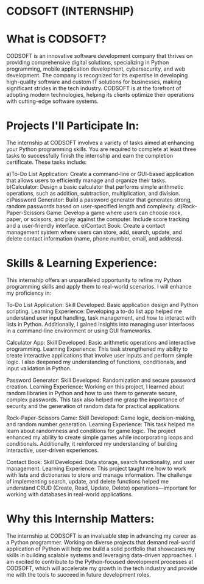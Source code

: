 # CODSOFT (INTERNSHIP)
# What is CODSOFT?
CODSOFT is an innovative software development company that thrives on providing comprehensive digital solutions, specializing in Python programming, mobile application development, cybersecurity, and web development. The company is recognized for its expertise in developing high-quality software and custom IT solutions for businesses, making significant strides in the tech industry. CODSOFT is at the forefront of adopting modern technologies, helping its clients optimize their operations with cutting-edge software systems.

# Projects I'll Participate In:
The internship at CODSOFT involves a variety of tasks aimed at enhancing your Python programming skills. You are required to complete at least three tasks to successfully finish the internship and earn the completion certificate. These tasks include:

a)To-Do List Application: Create a command-line or GUI-based application that allows users to efficiently manage and organize their tasks.
b)Calculator: Design a basic calculator that performs simple arithmetic operations, such as addition, subtraction, multiplication, and division.
c)Password Generator: Build a password generator that generates strong, random passwords based on user-specified length and complexity.
d)Rock-Paper-Scissors Game: Develop a game where users can choose rock, paper, or scissors, and play against the computer. Include score tracking and a user-friendly interface.
e)Contact Book: Create a contact management system where users can store, add, search, update, and delete contact information (name, phone number, email, and address).

# Skills & Learning Experience:
This internship offers an unparalleled opportunity to refine my Python programming skills and apply them to real-world scenarios. I will enhance my proficiency in:

To-Do List Application:
Skill Developed: Basic application design and Python scripting.
Learning Experience: Developing a to-do list app helped me understand user input handling, task management, and how to interact with lists in Python. Additionally, I gained insights into managing user interfaces in a command-line environment or using GUI frameworks.

Calculator App:
Skill Developed: Basic arithmetic operations and interactive programming.
Learning Experience: This task strengthened my ability to create interactive applications that involve user inputs and perform simple logic. I also deepened my understanding of functions, conditionals, and input validation in Python.

Password Generator:
Skill Developed: Randomization and secure password creation.
Learning Experience: Working on this project, I learned about random libraries in Python and how to use them to generate secure, complex passwords. This task also helped me grasp the importance of security and the generation of random data for practical applications.

Rock-Paper-Scissors Game:
Skill Developed: Game logic, decision-making, and random number generation.
Learning Experience: This task helped me learn about randomness and conditions for game logic. The project enhanced my ability to create simple games while incorporating loops and conditionals. Additionally, it reinforced my understanding of building interactive, user-driven experiences.

Contact Book:
Skill Developed: Data storage, search functionality, and user management.
Learning Experience: This project taught me how to work with lists and dictionaries to store and manage information. The challenge of implementing search, update, and delete functions helped me understand CRUD (Create, Read, Update, Delete) operations—important for working with databases in real-world applications.

# Why this Internship Matters:

The internship at CODSOFT is an invaluable step in advancing my career as a Python programmer. Working on diverse projects that demand real-world application of Python will help me build a solid portfolio that showcases my skills in building scalable systems and leveraging data-driven approaches. I am excited to contribute to the Python-focused development processes at CODSOFT, which will accelerate my growth in the tech industry and provide me with the tools to succeed in future development roles.
